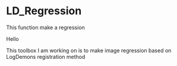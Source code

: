 # LD_Regression
This function make a regression 

Hello

This toolbox I am working on is to make image regression based on LogDemons registration method

